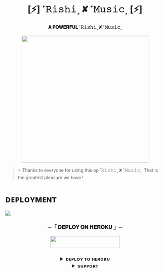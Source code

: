 <h1 align="center"><b>[⚡] ˹𝚁𝚒𝚜𝚑𝚒˼ ✘ ˹𝙼𝚞𝚜𝚒𝚌˼ [⚡]</b></h1>

<h4 align="center"> 𝐀 𝐏𝐎𝐖𝐄𝐑𝐅𝐔𝐋 ˹𝚁𝚒𝚜𝚑𝚒˼ ✘ ˹𝙼𝚞𝚜𝚒𝚌˼</h4>

<p align="center"><a href="https://t.me/x_x0Rishi"><img src="https://te.legra.ph/file/a7bf168ee0cd9058d9b8a.jpg" width="400"></a></p>


> ⭐️ Thanks to everyone for using this op ˹𝚁𝚒𝚜𝚑𝚒˼ ✘ ˹𝙼𝚞𝚜𝚒𝚌˼. That is the greatest pleasure we have !


# ᴅᴇᴘʟᴏʏᴍᴇɴᴛ
<img src="https://readme-typing-svg.herokuapp.com?color=FF0000&width=420&lines=🔥𝗙𝗢𝗥𝗞+𝗧𝗛𝗜𝗦+𝗥𝗘𝗣𝗢+𝗙𝗜𝗥𝗦𝗧𝗟𝗬🔥">


<h3 align="center">
    ─「 𝐃𝐄𝐏𝐋𝐎𝐘 𝐎𝐍 𝐇𝐄𝐑𝐎𝐊𝐔 」─
</h3>

<p align="center"><a href="https://dashboard.heroku.com/new?template=https://github.com/Nidra07/RishiXmusic"> <img src="https://img.shields.io/badge/Deploy%20On%20Heroku-black?style=for-the-badge&logo=heroku" width="220" height="38.45"/></a></p>

<h3 align="center">


<details>
<summary><b>ᴅᴇᴘʟᴏʏ ᴛᴏ ʜᴇʀᴏᴋᴜ</b></summary>
<br>

[![Deploy](https://www.herokucdn.com/deploy/button.svg)](https://dashboard.heroku.com/new?template=https://github.com/Nidra07/Rishixmusic)

</details>


<details>
<summary><b>sᴜᴘᴘᴏʀᴛ</b></summary>
<br>

<a href="https://t.me/+fYnFx6nHK4phZjY9"><img src="https://img.shields.io/badge/Join-Telegram%20Channel-red.svg?logo=Telegram"></a>

</details>

